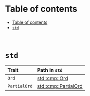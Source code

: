 # Table of contents
- [Table of contents](#table-of-contents)
- [`std`](#std)

<br>

# `std`
|Trait|Path in `std`|
|:----|:------------|
|`Ord`|[std::cmp::Ord](https://doc.rust-lang.org/std/cmp/trait.Ord.html)|
|`PartialOrd`|[std::cmp::PartialOrd](https://doc.rust-lang.org/std/cmp/trait.PartialOrd.html)|

<br>
